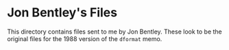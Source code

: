 # Jon Bentley's Files

This directory contains files sent to me by Jon Bentley.
These look to be the original files for the 1988 version of
the `dformat` memo.

